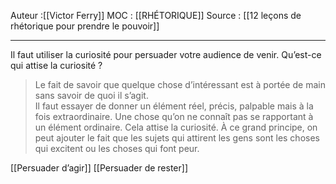 
Auteur :[[Victor Ferry]]
MOC : [[RHÉTORIQUE]]
Source : [[12 leçons de rhétorique pour prendre le pouvoir]]
***

Il faut utiliser la curiosité pour persuader votre audience de venir. Qu’est-ce qui attise la curiosité ? 
> Le fait de savoir que quelque chose d’intéressant est à portée de main sans savoir de quoi il s’agit.  
Il faut essayer de donner un élément réel, précis, palpable mais à la fois extraordinaire. Une chose qu’on ne connaît pas se rapportant à un élément ordinaire. Cela attise la curiosité.
À ce grand principe, on peut ajouter le fait que les sujets qui attirent les gens sont les choses qui excitent ou les choses qui font peur.

[[Persuader d’agir]] [[Persuader de rester]] 